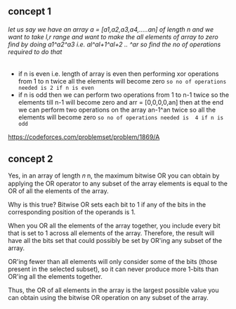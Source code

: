 ## concept 1   
###### let us say we have an array a = [a1,a2,a3,a4,.....an] of length n and we want to take l,r range and want to make the all elements of array to zero find by doing a1^a2^a3 i.e. al^al+1^al+2 .. ^ar so find the no of operations required to do that 

* if n is even i.e. length of array is even then performing xor operations from 1 to n twice all the elements will become zero `so no of operations needed is 2 if n is even`
* if n is odd then we can perform two operations from 1 to n-1 twice so the elements till n-1 will become zero and arr = [0,0,0,0,an] then at the end we can perform two operations on the array an-1^an twice so all the elements will become zero `so no of operations needed is  4 if n is odd `

https://codeforces.com/problemset/problem/1869/A



## concept 2

Yes, in an array of length 
𝑛
n, the maximum bitwise OR you can obtain by applying the OR operator to any subset of the array elements is equal to the OR of all the elements of the array.

Why is this true?
Bitwise OR sets each bit to 1 if any of the bits in the corresponding position of the operands is 1.

When you OR all the elements of the array together, you include every bit that is set to 1 across all elements of the array. Therefore, the result will have all the bits set that could possibly be set by OR'ing any subset of the array.

OR'ing fewer than all elements will only consider some of the bits (those present in the selected subset), so it can never produce more 1-bits than OR'ing all the elements together.

Thus, the OR of all elements in the array is the largest possible value you can obtain using the bitwise OR operation on any subset of the array.